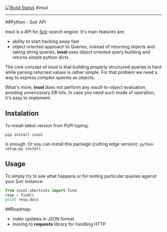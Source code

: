[![Build Status](https://travis-ci.org/mdomans/insol.png?branch=master)](https://travis-ci.org/mdomans/insol)
#insol
***
##Python - Solr API

Insol is a API for [Solr](http://lucene.apache.org/solr/) search engine. It's main features are:

- ability to start hacking away fast
- object oriented approach to Queries, instead of returning objects and taking string queries, __insol__ uses object oriented query building and returns simple python dicts

The core concept of insol is that building properly structured queries is hard while parsing returned values is rather simple. For that problem we need a way to express complex queries as objects.

What's more, __insol__ does not perform any _result-to-object_ evaluation, avoiding unnecessary DB hits. In case you need such mode of operation, it's easy to implement.

## Instalation

To install latest version from PyPI typing:

`pip install insol`

is enough.
Or you can install this package (cutting edge version):
`python setup.py install`

## Usage

To simply try to see what happens or for testing particular queries against your Solr instance:

```python
from insol.shortcuts import find
resp = find()
print resp.docs
```

##Roadmap:

* index updates in JSON format
* moving to **requests** library for handling HTTP




